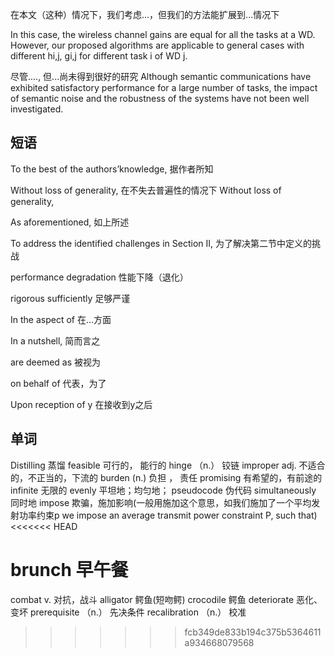  在本文（这种）情况下，我们考虑...，但我们的方法能扩展到...情况下

In this case, the wireless channel gains are equal for all the tasks at a WD. 
However, our proposed algorithms are applicable to general cases with different hi,j, gi,j for different task i of WD j.

尽管...., 但...尚未得到很好的研究
Although semantic communications have exhibited satisfactory performance for a large number of
tasks, the impact of semantic noise and the robustness of the systems have not been well investigated.

## 短语

To the best of the authors’knowledge,  据作者所知

Without loss of generality, 在不失去普遍性的情况下
Without loss of generality,

As aforementioned, 如上所述

To address the identified challenges in Section II, 为了解决第二节中定义的挑战

performance degradation 性能下降（退化）

rigorous sufficiently 足够严谨

In the aspect of 在...方面

In a nutshell, 简而言之

are deemed as 被视为

on behalf of 代表，为了

Upon reception of y 在接收到y之后


## 单词

Distilling 蒸馏
feasible 可行的， 能行的
hinge  （n.） 铰链
improper adj. 不适合的，不正当的，下流的
burden (n.) 负担 ， 责任
promising 有希望的，有前途的
infinite 无限的
evenly 平坦地；均匀地；
pseudocode 伪代码
simultaneously 同时地
impose 欺骗，施加影响(一般用施加这个意思，如我们施加了一个平均发射功率约束p
we impose an average transmit power constraint P, such that)
<<<<<<< HEAD

brunch 早午餐
=======
combat  v. 对抗，战斗
alligator 鳄鱼(短吻鳄) crocodile 鳄鱼
deteriorate 恶化、变坏
prerequisite （n.） 先决条件
recalibration （n.） 校准
>>>>>>> fcb349de833b194c375b5364611a934668079568
